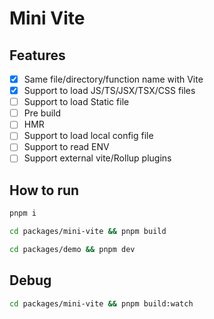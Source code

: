 # Mini Vite

## Features

- [x] Same file/directory/function name with Vite
- [x] Support to load JS/TS/JSX/TSX/CSS files
- [ ] Support to load Static file
- [ ] Pre build
- [ ] HMR
- [ ] Support to load local config file
- [ ] Support to read ENV
- [ ] Support external vite/Rollup plugins

## How to run

```bash
pnpm i

cd packages/mini-vite && pnpm build 

cd packages/demo && pnpm dev
```

## Debug

```bash
cd packages/mini-vite && pnpm build:watch
```